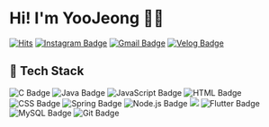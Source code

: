 # Hi! I'm YooJeong 👋🏻 


[![Hits](https://hits.seeyoufarm.com/api/count/incr/badge.svg?url=https%3A%2F%2Fgithub.com%2Fhiyoojeong&count_bg=%23EEEE62&title_bg=%23555555&icon=&icon_color=%23E7E7E7&title=visites&edge_flat=false)](https://hits.seeyoufarm.com)
[![Instagram Badge](https://img.shields.io/badge/Instagram-E4405F?style=flat-square&logo=instagram&logoColor=white&link=https://www.instagram.com/_you.xx_/)](https://www.instagram.com/_you.xx_/)
[![Gmail Badge](https://img.shields.io/badge/Gmail-d14836?style=flat-square&logo=Gmail&logoColor=white&link=mailto:hiyoojeong@gmail.com)](mailto:hiyoojeong@gmail.com)
[![Velog Badge](https://img.shields.io/badge/Velog-20C997?style=flat-square&logo=Velog&logoColor=white&link=https://velog.io/@hiyoojeong)](https://velog.io/@hiyoojeong)

## 📌 Tech Stack
![C Badge](https://img.shields.io/badge/C-A8B9CC?style=flat-square&logo=C&logoColor=white)
![Java Badge](https://img.shields.io/badge/Java-007396?style=flat&logo=OpenJDK&logoColor=white")
![JavaScript Badge](https://img.shields.io/badge/JavaScript-F7DF1E?style=flat-square&logo=JavaScript&logoColor=black)
![HTML Badge](https://img.shields.io/badge/HTML-E34F26?style=flat-square&logo=HTML5&logoColor=white)
![CSS Badge](https://img.shields.io/badge/CSS-1572B6?style=flat-square&logo=CSS3&logoColor=white)
![Spring Badge](https://img.shields.io/badge/Spring-6DB33F?style=flat-square&logo=Spring&logoColor=white)
![Node.js Badge](https://img.shields.io/badge/Node.js-339933?style=flat-square&logo=Node.js&logoColor=white)
<img src="https://img.shields.io/badge/Android Studio-3DDC84?style=flat-square&logo=Android Studio&logoColor=white"/>
![Flutter Badge](https://img.shields.io/badge/Flutter-02569B?style=flat-square&logo=Flutter&logoColor=white)
![MySQL Badge](https://img.shields.io/badge/MySQL-4479A1?style=flat-square&logo=MySQL&logoColor=white)
![Git Badge](https://img.shields.io/badge/Git-?style=flat-square&logo=Git&logoColor=white)





